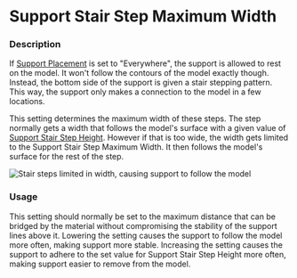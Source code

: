 Support Stair Step Maximum Width
====
### **Description**
If [Support Placement](../support/support_type.md) is set to "Everywhere", the support is allowed to rest on the model. It won't follow the contours of the model exactly though. Instead, the bottom side of the support is given a stair stepping pattern. This way, the support only makes a connection to the model in a few locations.

This setting determines the maximum width of these steps. The step normally gets a width that follows the model's surface with a given value of [Support Stair Step Height](support_bottom_stair_step_height.md). However if that is too wide, the width gets limited to the Support Stair Step Maximum Width. It then follows the model's surface for the rest of the step.

![Stair steps limited in width, causing support to follow the model](../images/support_bottom_stair_step_width.png)

### **Usage**
This setting should normally be set to the maximum distance that can be bridged by the material without compromising the stability of the support lines above it. Lowering the setting causes the support to follow the model more often, making support more stable. Increasing the setting causes the support to adhere to the set value for Support Stair Step Height more often, making support easier to remove from the model.
